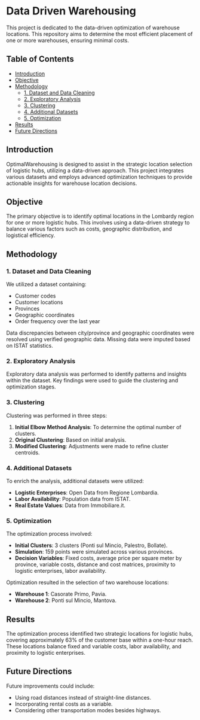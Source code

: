 # Data Driven Warehousing
This project is dedicated to the data-driven optimization of warehouse locations. This repository aims to determine the most efficient placement of one or more warehouses, ensuring minimal costs.

## Table of Contents

- [Introduction](#introduction)
- [Objective](#objective)
- [Methodology](#methodology)
  - [1. Dataset and Data Cleaning](#1-dataset-and-data-cleaning)
  - [2. Exploratory Analysis](#2-exploratory-analysis)
  - [3. Clustering](#3-clustering)
  - [4. Additional Datasets](#4-additional-datasets)
  - [5. Optimization](#5-optimization)
- [Results](#results)
- [Future Directions](#future-directions)

## Introduction

OptimalWarehousing is designed to assist in the strategic location selection of logistic hubs, utilizing a data-driven approach. This project integrates various datasets and employs advanced optimization techniques to provide actionable insights for warehouse location decisions.

## Objective

The primary objective is to identify optimal locations in the Lombardy region for one or more logistic hubs. This involves using a data-driven strategy to balance various factors such as costs, geographic distribution, and logistical efficiency.

## Methodology

### 1. Dataset and Data Cleaning

We utilized a dataset containing:
- Customer codes
- Customer locations
- Provinces
- Geographic coordinates
- Order frequency over the last year

Data discrepancies between city/province and geographic coordinates were resolved using verified geographic data. Missing data were imputed based on ISTAT statistics.

### 2. Exploratory Analysis

Exploratory data analysis was performed to identify patterns and insights within the dataset. Key findings were used to guide the clustering and optimization stages.

### 3. Clustering

Clustering was performed in three steps:
1. **Initial Elbow Method Analysis**: To determine the optimal number of clusters.
2. **Original Clustering**: Based on initial analysis.
3. **Modified Clustering**: Adjustments were made to refine cluster centroids.

### 4. Additional Datasets

To enrich the analysis, additional datasets were utilized:
- **Logistic Enterprises**: Open Data from Regione Lombardia.
- **Labor Availability**: Population data from ISTAT.
- **Real Estate Values**: Data from Immobiliare.it.

### 5. Optimization

The optimization process involved:
- **Initial Clusters**: 3 clusters (Ponti sul Mincio, Palestro, Bollate).
- **Simulation**: 159 points were simulated across various provinces.
- **Decision Variables**: Fixed costs, average price per square meter by province, variable costs, distance and cost matrices, proximity to logistic enterprises, labor availability.

Optimization resulted in the selection of two warehouse locations:
- **Warehouse 1**: Casorate Primo, Pavia.
- **Warehouse 2**: Ponti sul Mincio, Mantova.

## Results

The optimization process identified two strategic locations for logistic hubs, covering approximately 63% of the customer base within a one-hour reach. These locations balance fixed and variable costs, labor availability, and proximity to logistic enterprises.

## Future Directions

Future improvements could include:
- Using road distances instead of straight-line distances.
- Incorporating rental costs as a variable.
- Considering other transportation modes besides highways.
